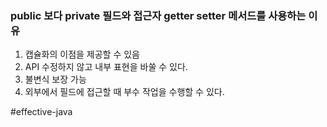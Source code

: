 ### public 보다 private 필드와 접근자 getter setter 메서드를 사용하는 이유
1. 캡슐화의 이점을 제공할 수 있음
2. API 수정하지 않고 내부 표현을 바쑬 수 있다.
3. 불변식 보장 가능
4. 외부에서 필드에 접근할 때 부수 작업을 수행할 수 있다.

#effective-java 
